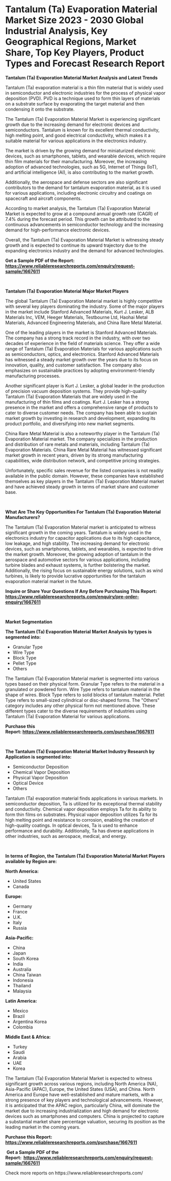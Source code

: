 <p><h1>Tantalum (Ta) Evaporation Material Market Size 2023 - 2030 Global Industrial Analysis, Key Geographical Regions, Market Share, Top Key Players, Product Types and Forecast Research Report</h1></p><p><strong>Tantalum (Ta) Evaporation Material Market Analysis and Latest Trends</strong></p>
<p><p>Tantalum (Ta) evaporation material is a thin film material that is widely used in semiconductor and electronic industries for the process of physical vapor deposition (PVD). PVD is a technique used to form thin layers of materials on a substrate surface by evaporating the target material and then condensing it onto the substrate.</p><p>The Tantalum (Ta) Evaporation Material Market is experiencing significant growth due to the increasing demand for electronic devices and semiconductors. Tantalum is known for its excellent thermal conductivity, high melting point, and good electrical conductivity, which makes it a suitable material for various applications in the electronics industry.</p><p>The market is driven by the growing demand for miniaturized electronic devices, such as smartphones, tablets, and wearable devices, which require thin film materials for their manufacturing. Moreover, the increasing adoption of advanced technologies, such as 5G, Internet of Things (IoT), and artificial intelligence (AI), is also contributing to the market growth.</p><p>Additionally, the aerospace and defense sectors are also significant contributors to the demand for tantalum evaporation material, as it is used for various applications, including electronic circuitry and coatings on spacecraft and aircraft components.</p><p>According to market analysis, the Tantalum (Ta) Evaporation Material Market is expected to grow at a compound annual growth rate (CAGR) of 7.4% during the forecast period. This growth can be attributed to the continuous advancements in semiconductor technology and the increasing demand for high-performance electronic devices.</p><p>Overall, the Tantalum (Ta) Evaporation Material Market is witnessing steady growth and is expected to continue its upward trajectory due to the expanding electronics industry and the demand for advanced technologies.</p></p>
<p><strong>Get a Sample PDF of the Report:&nbsp; <a href="https://www.reliableresearchreports.com/enquiry/request-sample/1667611">https://www.reliableresearchreports.com/enquiry/request-sample/1667611</a></strong></p>
<p>&nbsp;</p>
<p><strong>Tantalum (Ta) Evaporation Material Major Market Players</strong></p>
<p><p>The global Tantalum (Ta) Evaporation Material market is highly competitive with several key players dominating the industry. Some of the major players in the market include Stanford Advanced Materials, Kurt J. Lesker, ALB Materials Inc, VEM, Heeger Materials, Testbourne Ltd, Haohai Metal Materials, Advanced Engineering Materials, and China Rare Metal Material.</p><p>One of the leading players in the market is Stanford Advanced Materials. The company has a strong track record in the industry, with over two decades of experience in the field of materials science. They offer a wide range of Tantalum (Ta) Evaporation Materials for various applications such as semiconductors, optics, and electronics. Stanford Advanced Materials has witnessed a steady market growth over the years due to its focus on innovation, quality, and customer satisfaction. The company also emphasizes on sustainable practices by adopting environment-friendly manufacturing processes.</p><p>Another significant player is Kurt J. Lesker, a global leader in the production of precision vacuum deposition systems. They provide high-quality Tantalum (Ta) Evaporation Materials that are widely used in the manufacturing of thin films and coatings. Kurt J. Lesker has a strong presence in the market and offers a comprehensive range of products to cater to diverse customer needs. The company has been able to sustain market growth by investing in research and development, expanding its product portfolio, and diversifying into new market segments.</p><p>China Rare Metal Material is also a noteworthy player in the Tantalum (Ta) Evaporation Material market. The company specializes in the production and distribution of rare metals and materials, including Tantalum (Ta) Evaporation Materials. China Rare Metal Material has witnessed significant market growth in recent years, driven by its strong manufacturing capabilities, wide distribution network, and competitive pricing strategies.</p><p>Unfortunately, specific sales revenue for the listed companies is not readily available in the public domain. However, these companies have established themselves as key players in the Tantalum (Ta) Evaporation Material market and have achieved steady growth in terms of market share and customer base.</p></p>
<p>&nbsp;</p>
<p><strong>What Are The Key Opportunities For Tantalum (Ta) Evaporation Material Manufacturers?</strong></p>
<p><p>The Tantalum (Ta) Evaporation Material market is anticipated to witness significant growth in the coming years. Tantalum is widely used in the electronics industry for capacitor applications due to its high capacitance, low leakage, and high stability. The increasing demand for electronic devices, such as smartphones, tablets, and wearables, is expected to drive the market growth. Moreover, the growing adoption of tantalum in the aerospace and automotive sectors for various applications, including turbine blades and exhaust systems, is further bolstering the market. Additionally, the rising focus on sustainable energy solutions, such as wind turbines, is likely to provide lucrative opportunities for the tantalum evaporation material market in the future.</p></p>
<p><strong>Inquire or Share Your Questions If Any Before Purchasing This Report: <a href="https://www.reliableresearchreports.com/enquiry/pre-order-enquiry/1667611">https://www.reliableresearchreports.com/enquiry/pre-order-enquiry/1667611</a></strong></p>
<p>&nbsp;</p>
<p><strong>Market Segmentation</strong></p>
<p><strong>The Tantalum (Ta) Evaporation Material Market Analysis by types is segmented into:</strong></p>
<p><ul><li>Granular Type</li><li>Wire Type</li><li>Block Type</li><li>Pellet Type</li><li>Others</li></ul></p>
<p><p>The Tantalum (Ta) Evaporation Material market is segmented into various types based on their physical form. Granular Type refers to the material in a granulated or powdered form. Wire Type refers to tantalum material in the shape of wires. Block Type refers to solid blocks of tantalum material. Pellet Type refers to small-sized cylindrical or disc-shaped forms. The "Others" category includes any other physical form not mentioned above. These different types cater to the diverse requirements of industries using Tantalum (Ta) Evaporation Material for various applications.</p></p>
<p><strong>Purchase this Report:&nbsp;<a href="https://www.reliableresearchreports.com/purchase/1667611">https://www.reliableresearchreports.com/purchase/1667611</a></strong></p>
<p>&nbsp;</p>
<p><strong>The Tantalum (Ta) Evaporation Material Market Industry Research by Application is segmented into:</strong></p>
<p><ul><li>Semiconductor Deposition</li><li>Chemical Vapor Deposition</li><li>Physical Vapor Deposition</li><li>Optical Device</li><li>Others</li></ul></p>
<p><p>Tantalum (Ta) evaporation material finds applications in various markets. In semiconductor deposition, Ta is utilized for its exceptional thermal stability and conductivity. Chemical vapor deposition employs Ta for its ability to form thin films on substrates. Physical vapor deposition utilizes Ta for its high melting point and resistance to corrosion, enabling the creation of high-quality coatings. In optical devices, Ta is used to enhance performance and durability. Additionally, Ta has diverse applications in other industries, such as aerospace, medical, and energy.</p></p>
<p>&nbsp;</p>
<p><strong>In terms of Region, the Tantalum (Ta) Evaporation Material Market Players available by Region are:</strong></p>
<p>
    <p> <strong> North America: </strong>
        <ul>
            <li>United States</li>
            <li>Canada</li>
        </ul>
        </p> 
    <p> <strong> Europe: </strong>
        <ul>
            <li>Germany</li>
            <li>France</li>
            <li>U.K.</li>
            <li>Italy</li>
            <li>Russia</li>
        </ul>
        </p> 
    <p> <strong> Asia-Pacific: </strong>
        <ul>
            <li>China</li>
            <li>Japan</li>
            <li>South Korea</li>
            <li>India</li>
            <li>Australia</li>
            <li>China Taiwan</li>
            <li>Indonesia</li>
            <li>Thailand</li>
            <li>Malaysia</li>
        </ul>
        </p> 
    <p> <strong> Latin America: </strong>
        <ul>
            <li>Mexico</li>
            <li>Brazil</li>
            <li>Argentina Korea</li>
            <li>Colombia</li>
        </ul>
        </p> 
    <p> <strong> Middle East & Africa: </strong>
        <ul>
            <li>Turkey</li>
            <li>Saudi</li>
            <li>Arabia</li>
            <li>UAE</li>
            <li>Korea</li>
        </ul>
    </p>
    </p>
<p><p>The Tantalum (Ta) Evaporation Material Market is expected to witness significant growth across various regions, including North America (NA), Asia-Pacific (APAC), Europe, the United States (USA), and China. North America and Europe have well-established and mature markets, with a strong presence of key players and technological advancements. However, it is anticipated that the APAC region, particularly China, will dominate the market due to increasing industrialization and high demand for electronic devices such as smartphones and computers. China is projected to capture a substantial market share percentage valuation, securing its position as the leading market in the coming years.</p></p>
<p><strong>Purchase this Report: <a href="https://www.reliableresearchreports.com/purchase/1667611">https://www.reliableresearchreports.com/purchase/1667611</a></strong></p>
<p>&nbsp;<strong>Get a Sample PDF of the Report:&nbsp;&nbsp;<a href="https://www.reliableresearchreports.com/enquiry/request-sample/1667611">https://www.reliableresearchreports.com/enquiry/request-sample/1667611</a></strong></p>
<p><strong></strong></p>
<p>Check more reports on https://www.reliableresearchreports.com/</p>
